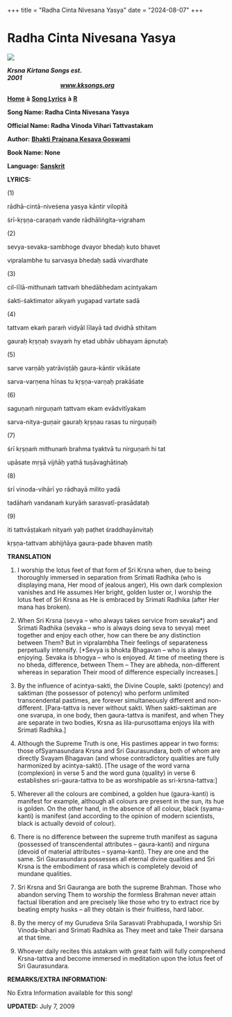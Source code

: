 +++
title = "Radha Cinta Nivesana Yasya"
date = "2024-08-07"
+++

# Radha Cinta Nivesana Yasya
**[![](http://kksongs.org/image_files/image002.jpg)](http://kksongs.org/)**

**_Krsna_** **_Kirtana Songs est. 2001_**                                                                                                                                                      **_www.kksongs.org_**

**[Home](http://kksongs.org/)** **à** **[Song Lyrics](http://kksongs.org/lyrics.html)** **à** **[R](http://kksongs.org/songs/song_r.html)**

**Song Name: Radha Cinta Nivesana Yasya**

**Official Name: Radha Vinoda Vihari Tattvastakam**

**Author:** [**Bhakti** **Prajnana Kesava Goswami**](http://kksongs.org/authors/list/bpkesava.html)

**Book Name: None**

**Language: [Sanskrit](http://kksongs.org/language/list/sanskrit.html)**

**LYRICS:**

(1)

rādhā-cintā-niveśena yasya kāntir vilopitā

śrī-kṛṣṇa-caraṇaḿ vande rādhālińgita-vigraham

(2)

sevya-sevaka-sambhoge dvayor bhedaḥ kuto bhavet

vipralambhe tu sarvasya bhedaḥ sadā vivardhate

(3)

cil-līlā-mithunaḿ tattvaḿ bhedābhedam acintyakam

śakti-śaktimator aikyaḿ yugapad vartate sadā

(4)

tattvam ekaḿ paraḿ vidyāl līlayā tad dvidhā sthitam

gauraḥ kṛṣṇaḥ svayaḿ hy etad ubhāv ubhayam āpnutaḥ

(5)

sarve varṇāḥ yatrāviṣṭāḥ gaura-kāntir vikāśate

sarva-varṇena hīnas tu kṛṣṇa-varṇaḥ prakāśate

(6)

saguṇaḿ nirguṇaḿ tattvam ekam evādvitīyakam

sarva-nitya-guṇair gauraḥ kṛṣṇau rasas tu nirguṇaiḥ

(7)

śrī kṛṣṇaḿ mithunaḿ brahma tyaktvā tu nirguṇaḿ hi tat

upāsate mṛṣā vijñāḥ yathā tuṣāvaghātinaḥ

(8)

śrī vinoda-vihārī yo rādhayā milito yadā

tadāhaḿ vandanaḿ kuryāḿ sarasvatī-prasādataḥ

(9)

iti tattvāṣṭakaḿ nityaḿ yaḥ paṭhet śraddhayānvitaḥ

kṛṣṇa-tattvam abhijñāya gaura-pade bhaven matiḥ

**TRANSLATION**

1) I worship the lotus feet of that form of Sri Krsna when, due to being thoroughly immersed in separation from Srimati Radhika (who is displaying mana, Her mood of jealous anger), His own dark complexion vanishes and He assumes Her bright, golden luster or, I worship the lotus feet of Sri Krsna as He is embraced by Srimati Radhika (after Her mana has broken).

2) When Sri Krsna (sevya – who always takes service from sevaka\*) and Srimati Radhika (sevaka – who is always doing seva to sevya) meet together and enjoy each other, how can there be any distinction between Them? But in vipralambha Their feelings of separateness perpetually intensify. \[\*Sevya is bhokta Bhagavan – who is always enjoying. Sevaka is bhogya – who is enjoyed. At time of meeting there is no bheda, difference, between Them – They are abheda, non-different whereas in separation Their mood of difference especially increases.\]

3) By the influence of acintya-sakti, the Divine Couple, sakti (potency) and saktiman (the possessor of potency) who perform unlimited transcendental pastimes, are forever simultaneously different and non-different. \[Para-tattva is never without sakti. When sakti-saktiman are one svarupa, in one body, then gaura-tattva is manifest, and when They are separate in two bodies, Krsna as lila-purusottama enjoys lila with Srimati Radhika.\]

4) Although the Supreme Truth is one, His pastimes appear in two forms: those ofSyamasundara Krsna and Sri Gaurasundara, both of whom are directly Svayam Bhagavan (and whose contradictory qualities are fully harmonized by acintya-sakti). \[The usage of the word varna (complexion) in verse 5 and the word guna (quality) in verse 6 establishes sri-gaura-tattva to be as worshipable as sri-krsna-tattva:\]

5) Wherever all the colours are combined, a golden hue (gaura-kanti) is manifest for example, although all colours are present in the sun, its hue is golden. On the other hand, in the absence of all colour, black (syama-kanti) is manifest (and according to the opinion of modern scientists, black is actually devoid of colour).

6) There is no difference between the supreme truth manifest as saguna (possessed of transcendental attributes – gaura-kanti) and nirguna (devoid of material attributes – syama-kanti). They are one and the same. Sri Gaurasundara possesses all eternal divine qualities and Sri Krsna is the embodiment of rasa which is completely devoid of mundane qualities.

7) Sri Krsna and Sri Gauranga are both the supreme Brahman. Those who abandon serving Them to worship the formless Brahman never attain factual liberation and are precisely like those who try to extract rice by beating empty husks – all they obtain is their fruitless, hard labor.

8) By the mercy of my Gurudeva Srila Sarasvati Prabhupada, I worship Sri Vinoda-bihari and Srimati Radhika as They meet and take Their darsana at that time.

9) Whoever daily recites this astakam with great faith will fully comprehend Krsna-tattva and become immersed in meditation upon the lotus feet of Sri Gaurasundara.

**REMARKS/EXTRA INFORMATION:**

No Extra Information available for this song!

**UPDATED:** July 7, 2009